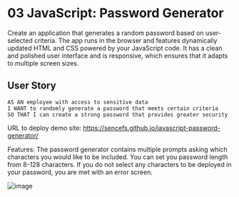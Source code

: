 # 03 JavaScript: Password Generator

Create an application that generates a random password based on user-selected criteria. The app runs in the browser and features dynamically updated HTML and CSS powered by your JavaScript code. It has a clean and polished user interface and is responsive, which ensures that it adapts to multiple screen sizes.

## User Story

```
AS AN employee with access to sensitive data
I WANT to randomly generate a password that meets certain criteria
SO THAT I can create a strong password that provides greater security
```
URL to deploy demo site: https://sencefs.github.io/javascript-password-generator/

Features:
The password generator contains multiple prompts asking which characters you would like to be included.
You can set you password length from 8-128 characters.
If you do not select any characters to be deployed in your password, you are met with an error screen.

![image](https://user-images.githubusercontent.com/100245563/171363826-ba4c0097-d33c-47bc-ac9c-4be2bce481da.png)
